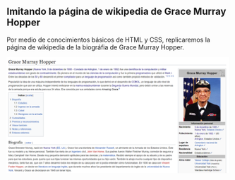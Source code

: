 ## Imitando la página de wikipedia de Grace Murray Hopper
Por medio de conocimientos básicos de HTML y CSS, replicaremos la página de wikipedia de la biográfia de Grace Murray Hopper.

![grace](assets/imagen/gracehopper.PNG "titulo")